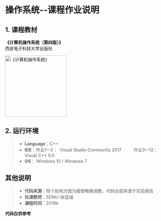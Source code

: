 # 操作系统--课程作业说明
## 1. 课程教材

**《计算机操作系统（第四版）》**  
西安电子科技大学出版社

<img src="https://raw.githubusercontent.com/RuYunW/homework_code/master/git操作系统/《操作系统》.png" width="200"  alt="《计算机操作系统》"/>


## 2. 运行环境
> * **Language**：C++
> * **IDE**：作业1—2：&nbsp;&nbsp;Visual Studio Community 2017
&nbsp;&nbsp;&nbsp;&nbsp;&nbsp;&nbsp;&nbsp;&nbsp; 作业3—12：Visual C++ 6.0
> * **OS**：&nbsp;Windows 10&nbsp;/&nbsp;Windows 7
## 其他说明
> * **代码来源**：除个别地方因为报错略微调整，代码全部来源于实验报告
> * **任课教师**：SDNU-徐连诚
> * **课程时间**：2019b  

**代码仅供参考**


